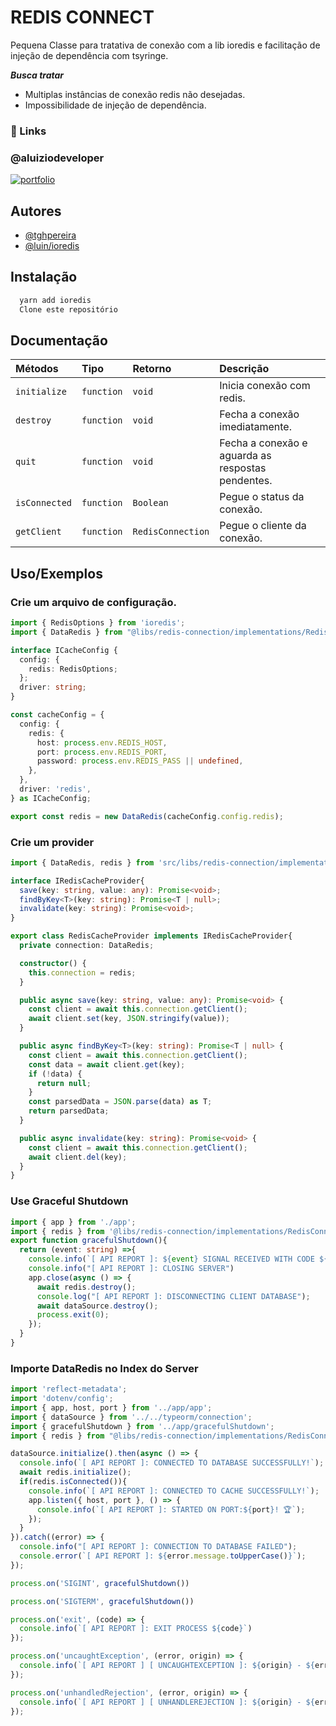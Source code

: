 # REDIS CONNECT

Pequena Classe para tratativa de conexão com a lib ioredis e facilitação de injeção de dependência com tsyringe.

***Busca tratar***
- Multiplas instâncias de conexão redis não desejadas.
- Impossibilidade de injeção de dependência.

### 🔗 Links
### @aluiziodeveloper 
[![portfolio](https://img.shields.io/badge/GitHub-100000?style=for-the-badge&logo=github&logoColor=white)](https://github.com/aluiziodeveloper)


## Autores

- [@tghpereira](https://github.com/tghpereira)
- [@luin/ioredis](https://github.com/luin/ioredis)

## Instalação

```bash
  yarn add ioredis
  Clone este repositório
```

## Documentação

| Métodos   | Tipo       | Retorno | Descrição                           |
| :---------- | :--------- | :--------- |:---------------------------------- |
| `initialize` | `function` | `void` | Inicia conexão com redis. |
| `destroy` | `function` |`void` |Fecha a conexão imediatamente. |
| `quit` | `function` |`void` |Fecha a conexão e aguarda as respostas pendentes. |
| `isConnected` | `function` |`Boolean` |Pegue o status da conexão. |
| `getClient` | `function` |`RedisConnection` |Pegue o cliente da conexão. |
## Uso/Exemplos

### Crie um arquivo de configuração.
```typescript
import { RedisOptions } from 'ioredis';
import { DataRedis } from "@libs/redis-connection/implementations/RedisConnection";

interface ICacheConfig {
  config: {
    redis: RedisOptions;
  };
  driver: string;
}

const cacheConfig = {
  config: {
    redis: {
      host: process.env.REDIS_HOST,
      port: process.env.REDIS_PORT,
      password: process.env.REDIS_PASS || undefined,
    },
  },
  driver: 'redis',
} as ICacheConfig;

export const redis = new DataRedis(cacheConfig.config.redis);
```

### Crie um provider
```typescript
import { DataRedis, redis } from 'src/libs/redis-connection/implementations/RedisConnection';

interface IRedisCacheProvider{
  save(key: string, value: any): Promise<void>;
  findByKey<T>(key: string): Promise<T | null>;
  invalidate(key: string): Promise<void>;
}

export class RedisCacheProvider implements IRedisCacheProvider{
  private connection: DataRedis;

  constructor() {
    this.connection = redis;
  }

  public async save(key: string, value: any): Promise<void> {
    const client = await this.connection.getClient();
    await client.set(key, JSON.stringify(value));
  }

  public async findByKey<T>(key: string): Promise<T | null> {
    const client = await this.connection.getClient();
    const data = await client.get(key);
    if (!data) {
      return null;
    }
    const parsedData = JSON.parse(data) as T;
    return parsedData;
  }

  public async invalidate(key: string): Promise<void> {
    const client = await this.connection.getClient();
    await client.del(key);
  }
}
```

### Use Graceful Shutdown
```typescript
import { app } from './app';
import { redis } from '@libs/redis-connection/implementations/RedisConnection';
export function gracefulShutdown(){
  return (event: string) =>{
    console.info(`[ API REPORT ]: ${event} SIGNAL RECEIVED WITH CODE ${event}`);
    console.info("[ API REPORT ]: CLOSING SERVER")
    app.close(async () => {
      await redis.destroy();
      console.log("[ API REPORT ]: DISCONNECTING CLIENT DATABASE");
      await dataSource.destroy();
      process.exit(0);
    });
  }
}
```

### Importe DataRedis no Index do Server
```typescript
import 'reflect-metadata';
import 'dotenv/config';
import { app, host, port } from '../app/app';
import { dataSource } from '../../typeorm/connection';
import { gracefulShutdown } from '../app/gracefulShutdown';
import { redis } from "@libs/redis-connection/implementations/RedisConnection";

dataSource.initialize().then(async () => {
  console.info(`[ API REPORT ]: CONNECTED TO DATABASE SUCCESSFULLY!`);
  await redis.initialize();
  if(redis.isConnected()){
    console.info(`[ API REPORT ]: CONNECTED TO CACHE SUCCESSFULLY!`);
    app.listen({ host, port }, () => {
      console.info(`[ API REPORT ]: STARTED ON PORT:${port}! 🏆`);
    });
  }
}).catch((error) => {
  console.info("[ API REPORT ]: CONNECTION TO DATABASE FAILED");
  console.error(`[ API REPORT ]: ${error.message.toUpperCase()}`);
});

process.on('SIGINT', gracefulShutdown())

process.on('SIGTERM', gracefulShutdown())

process.on('exit', (code) => {
  console.info(`[ API REPORT ]: EXIT PROCESS ${code}`)
});

process.on('uncaughtException', (error, origin) => {
  console.info(`[ API REPORT ] [ UNCAUGHTEXCEPTION ]: ${origin} - ${error}`)
});

process.on('unhandledRejection', (error, origin) => {
  console.info(`[ API REPORT ] [ UNHANDLEREJECTION ]: ${origin} - ${error}`)
});
```
